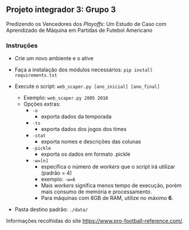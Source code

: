 ## Projeto integrador 3: Grupo 3
Predizendo os Vencedores dos *Playoffs*: Um Estudo de Caso com Aprendizado de Máquina em Partidas de Futebol Americano

### Instruções
 - Crie um novo ambiente e o ative
 - Faça a instalação dos módulos necessários: ``` pip install requirements.txt ``` 
 - Execute o script: ``` web_scaper.py [ano_inicial] [ano_final] ```
   - Exemplo:  ``` web_scaper.py 2005 2010 ```
   - Opções extras:
     - ``` -o ```
       - exporta dados da temporada
     - ``` -ts ```
       - exporta dados dos jogos dos times
     - ``` -stat ```
       - exporta nomes e descrições das colunas
     - ``` -pickle ```
       - exporta os dados em formato .pickle
     - ``` -w=[n] ```
       - específica o número de <i>workers</i> que o script irá utilizar (padrão = 4)
       - exemplo: ``` -w=6 ```
       - Mais <i>workers</i> significa menos tempo de execução, porém mais consumo de memória e processamento.
       - Para máquinas com 8GB de RAM, utilize no máximo <b>6</b>.

 - Pasta destino padrão: ```./data/```
 
Informações recolhidas do site https://www.pro-football-reference.com/.
